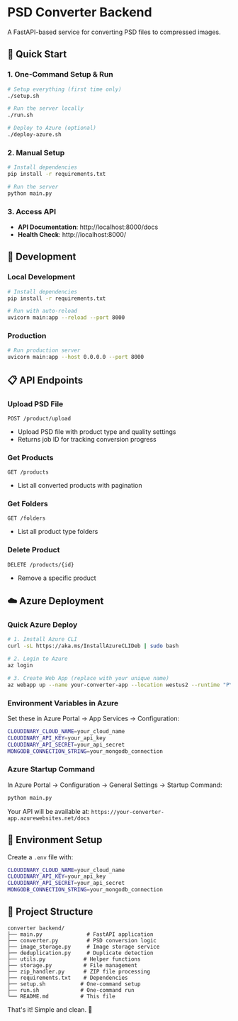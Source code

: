 # PSD Converter Backend

A FastAPI-based service for converting PSD files to compressed images.

## 🚀 Quick Start

### 1. One-Command Setup & Run

```bash
# Setup everything (first time only)
./setup.sh

# Run the server locally
./run.sh

# Deploy to Azure (optional)
./deploy-azure.sh
```

### 2. Manual Setup

```bash
# Install dependencies
pip install -r requirements.txt

# Run the server
python main.py
```

### 3. Access API

- **API Documentation**: http://localhost:8000/docs
- **Health Check**: http://localhost:8000/

## 🔧 Development

### Local Development

```bash
# Install dependencies
pip install -r requirements.txt

# Run with auto-reload
uvicorn main:app --reload --port 8000
```

### Production

```bash
# Run production server
uvicorn main:app --host 0.0.0.0 --port 8000
```

## 📋 API Endpoints

### Upload PSD File

```
POST /product/upload
```

- Upload PSD file with product type and quality settings
- Returns job ID for tracking conversion progress

### Get Products

```
GET /products
```

- List all converted products with pagination

### Get Folders

```
GET /folders
```

- List all product type folders

### Delete Product

```
DELETE /products/{id}
```

- Remove a specific product

## ☁️ Azure Deployment

### Quick Azure Deploy

```bash
# 1. Install Azure CLI
curl -sL https://aka.ms/InstallAzureCLIDeb | sudo bash

# 2. Login to Azure
az login

# 3. Create Web App (replace with your unique name)
az webapp up --name your-converter-app --location westus2 --runtime "PYTHON:3.11"
```

### Environment Variables in Azure

Set these in Azure Portal → App Services → Configuration:

```bash
CLOUDINARY_CLOUD_NAME=your_cloud_name
CLOUDINARY_API_KEY=your_api_key
CLOUDINARY_API_SECRET=your_api_secret
MONGODB_CONNECTION_STRING=your_mongodb_connection
```

### Azure Startup Command

In Azure Portal → Configuration → General Settings → Startup Command:

```bash
python main.py
```

Your API will be available at: `https://your-converter-app.azurewebsites.net/docs`

## 🔧 Environment Setup

Create a `.env` file with:

```bash
CLOUDINARY_CLOUD_NAME=your_cloud_name
CLOUDINARY_API_KEY=your_api_key
CLOUDINARY_API_SECRET=your_api_secret
MONGODB_CONNECTION_STRING=your_mongodb_connection
```

## 📁 Project Structure

```
converter backend/
├── main.py              # FastAPI application
├── converter.py         # PSD conversion logic
├── image_storage.py     # Image storage service
├── deduplication.py     # Duplicate detection
├── utils.py            # Helper functions
├── storage.py          # File management
├── zip_handler.py      # ZIP file processing
├── requirements.txt    # Dependencies
├── setup.sh           # One-command setup
├── run.sh             # One-command run
└── README.md          # This file
```

That's it! Simple and clean. 🚀
